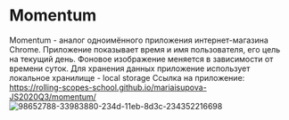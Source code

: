 # Momentum
Momentum - аналог одноимённого приложения интернет-магазина Chrome. Приложение показывает время и имя пользователя, его цель на текущий день. Фоновое изображение меняется в зависимости от времени суток. Для хранения данных приложение использует локальное хранилище - local storage
Ссылка на приложение: https://rolling-scopes-school.github.io/mariaisupova-JS2020Q3/momentum/
![98652788-33983880-234d-11eb-8d3c-234352216698](https://user-images.githubusercontent.com/43805698/113568103-8cc47980-9618-11eb-94c0-0c999dd564cc.png)
